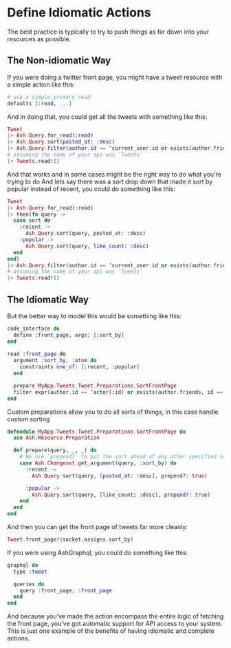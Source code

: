 # Define Idiomatic Actions

The best practice is typically to try to push things as far down into your resources as possible. 

## The Non-idiomatic Way

If you were doing a twitter front page, you might have a tweet resource with a simple action like this:

```elixir
# use a simple primary read
defaults [:read, ...]
```

And in doing that, you could get all the tweets with something like this:

```elixir
Tweet
|> Ash.Query.for_read(:read)
|> Ash.Query.sort(posted_at: :desc)
|> Ash.Query.filter(author.id == ^current_user.id or exists(author.friends, id == ^current_user.id))
# assuming the name of your api was `Tweets`
|> Tweets.read!()
```

And that works and in some cases might be the right way to do what you're trying to do
And lets say there was a sort drop down that made it sort by popular instead of recent, you could do something like this:

```elixir
Tweet
|> Ash.Query.for_read(:read)
|> then(fn query -> 
  case sort do
    :recent ->
      Ash.Query.sort(query, posted_at: :desc)
    :popular ->
      Ash.Query.sort(query, like_count: :desc)
  end
end)
|> Ash.Query.filter(author.id == ^current_user.id or exists(author.friends, id == ^current_user.id))
# assuming the name of your api was `Tweets`
|> Tweets.read!()
```

## The Idiomatic Way

But the better way to model this would be something like this:

```elixir
code_interface do
  define :front_page, args: [:sort_by]
end
  
read :front_page do
  argument :sort_by, :atom do
    constraints one_of: [:recent, :popular]
  end

  prepare MyApp.Tweets.Tweet.Preparations.SortFrontPage
  filter expr(author.id == ^actor(:id) or exists(author.friends, id == ^actor(:id))
end
```

Custom preparations allow you to do all sorts of things, in this case handle custom sorting

```elixir
defmodule MyApp.Tweets.Tweet.Preparations.SortFrontPage do
  use Ash.Resource.Preparation

  def prepare(query, _, _) do
    # We use `prepend?` to put the sort ahead of any other specified sort on the query
    case Ash.Changeset.get_argument(query, :sort_by) do
      :recent ->
        Ash.Query.sort(query, [posted_at: :desc], prepend?: true)

      :popular ->
        Ash.Query.sort(query, [like_count: :desc], prepend?: true)
    end
  end
end
```

And then you can get the front page of tweets far more cleanly:

```elixir
Tweet.front_page!(socket.assigns.sort_by)
```

If you were using AshGraphql, you could do something like this:

```elixir
graphql do
  type :tweet

  queries do
    query :front_page, :front_page
  end
end
```

And because you've made the action encompass the entire logic of fetching the front page, you've got automatic support for API access to your system.
This is just one example of the benefits of having idiomatic and complete actions.